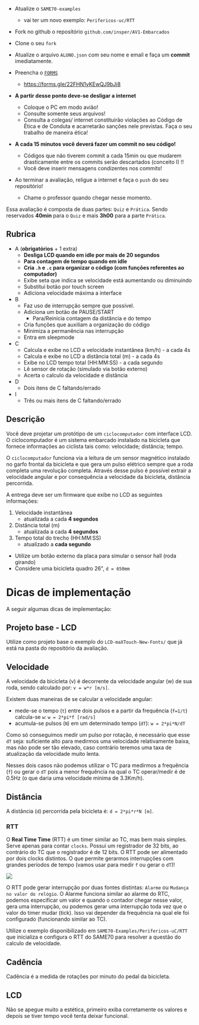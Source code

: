 - Atualize o `SAME70-examples`
    - vai ter um novo exemplo: `Perifericos-uc/RTT`
- Fork no github o repositório `github.com/insper/AV1-Embarcados`
- Clone o seu `fork`
- Atualize o arquivo `ALUNO.json` com seu nome e email e faça um **commit** imediatamente.
- Preencha o [`FORMS`](https://forms.gle/22FHN1yKEwQJ9bJi8)
    - https://forms.gle/22FHN1yKEwQJ9bJi8
    
- **A partir desse ponto deve-se desligar a internet**
    - Coloque o PC em modo avião!
    - Consulte somente seus arquivos!
    - Consulta a colegas/ internet constituirão violações ao Código de Ética e de Conduta e acarretarão sanções nele previstas. Faça o seu trabalho de maneira ética!

- **A cada 15 minutos você deverá fazer um commit no seu código!**
    - Códigos que não tiverem commit a cada 15min ou que mudarem drasticamente entre os commits serão descartados (conceito I) !!
    - Você deve inserir mensagens condizentes nos commits!

- Ao terminar a avaliação, religue a internet e faça o `push` do seu repositório!
    - Chame o professor quando chegar nesse momento.

Essa avaliação é composta de duas partes: `Quiz` e `Prática`. Sendo reservados **40min** para o `Quiz` e mais **3h00** para a parte `Prática`. 

## Rubrica

- A (**obrigatórios** + 1 extra)
    - **Desliga LCD quando em idle por mais de 20 segundos**
    - **Para contagem de tempo quando em idle**
    - **Cria `.h` e `.c` para organizar o código (com funções referentes ao computador)**
    - Exibe seta que indica se velocidade está aumentando ou diminuindo
    - Substitui botão por touch screen
    - Adiciona velocidade máxima a interface
- B 
    - Faz uso de interrupção sempre que possível.
    - Adiciona um botão de PAUSE/START
        - Para/Reinicia contagem da distância e do tempo
    - Cria funções que auxiliam a organização do código
    - Minimiza a permanência nas interrupção
    - Entra em sleepmode
- C
    - Calcula e exibe no LCD a velocidade instantânea (km/h) - a cada 4s
    - Calcula e exibe no LCD a distância total (m) - a cada 4s
    - Exibe no LCD tempo total (HH:MM:SS) - a cada segundo
    - Lê sensor de rotação (simulado via botão externo)
    - Acerta o calculo da velocidade e distância
- D
    - Dois itens de C faltando/errado
- I
    - Três ou mais itens de C faltando/errado

## Descrição

Você deve projetar um protótipo de um `ciclocomputador` com interface LCD. O ciclocomputador é um sistema embarcado instalado na bicicleta que fornece informações ao ciclista tais como: velocidade; distância; tempo. 

O `ciclocomputador` funciona via a leitura de um sensor magnético instalado no garfo frontal da bicicleta e que gera um pulso elétrico sempre que a roda completa uma revolução completa. Através desse pulso é possível extrair a velocidade angular e por consequência a velocidade da bicicleta, distância percorrida.

A entrega deve ser um firmware que exibe no LCD as seguintes informações:

1. Velocidade instantânea 
    - atualizada a cada **4 segundos**
1. Distância total (m)
    - atualizada a cada **4 segundos**
1. Tempo total do trecho (HH:MM:SS)
    - atualizado a **cada segundo**

- Utilize um botão externo da placa para simular o sensor hall (roda girando)
- Considere uma bicicleta quadro 26", `d = 650mm`


# Dicas de implementação

A seguir algumas dicas de implementação:

## Projeto base - LCD

Utilize como projeto base o exemplo do `LCD-maXTouch-New-Fonts/` que já está na pasta do repositório da avaliação.

## Velocidade

A velocidade da bicicleta (v) é decorrente da velocidade angular (w) de sua roda, sendo calculado por: `v = w*r [m/s]`.

Existem duas maneiras de se calcular a velocidade angular: 

- mede-se o tempo (`t`) entre dois pulsos e a partir da frequência (`f=1/t`) calcula-se `w`: `w = 2*pi*f [rad/s]`
- acumula-se pulsos (`N`) em um determinado tempo (`dT`): `w = 2*pi*N/dT`

Como só conseguimos medir um pulso por rotação, é necessário que esse `dT` seja: suficiente alto para medirmos uma velocidade relativamente baixa, mas não pode ser tão elevado, caso contrário teremos uma taxa de atualização da velocidade muito lenta.

Nesses dois casos não podemos utilizar o TC para medirmos a frequência (`f`) ou gerar o `dT` pois a menor frequência na qual o TC operar/medir é de 0.5Hz (o que daria uma velocidade mínima de 3.3Km/h).

## Distância

A distância (`d`) percorrida pela bicicleta é: `d = 2*pi*r*N [m]`.

### RTT

O **Real Time Time** (RTT) é um timer similar ao TC, mas bem mais simples. Serve apenas para contar `clocks`. Possui um registrador de 32 bits, ao contrário do TC que o registrador é de 12 bits. O RTT pode ser alimentado por dois clocks distintos. O que permite gerarmos interrupções com grandes períodos de tempo (vamos usar para medir `f` ou  gerar o `dT`)!

![](rtt.png)

O RTT pode gerar interrupção por duas fontes distintas: `Alarme` ou `Mudança no valor do relógio`. O Alarme funciona similar ao alarme do RTC, podemos especificar um valor e quando o contador chegar nesse valor, gera uma interrupção, ou podemos gerar uma interrupção toda vez que o valor do timer mudar (tick). Isso vai depender da frequência na qual ele foi configurado (funcionando similar ao TC).

Utilize o exemplo disponibilizado em `SAME70-Examples/Perifericos-uC/RTT` que inicializa e configura o RTT do SAME70 para resolver a questão do calculo de velocidade.

## Cadência

Cadência é a medida de rotações por minuto do pedal da bicicleta.

## LCD

Não se apegue muito a estética, primeiro exiba corretamente os valores e depois se tiver tempo você tenta deixar funcional.



